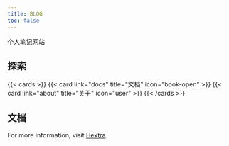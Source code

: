 ```yaml
---
title: BLOG
toc: false
---
```


个人笔记网站

## 探索

{{< cards >}}
  {{< card link="docs" title="文档" icon="book-open" >}}
  {{< card link="about" title="关于" icon="user" >}}
{{< /cards >}}

## 文档

For more information, visit [Hextra](https://imfing.github.io/hextra).
